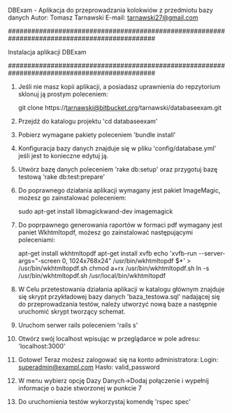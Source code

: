 DBExam - Aplikacja do przeprowadzania kolokwiów z przedmiotu bazy danych
Autor: Tomasz Tarnawski
E-mail: tarnawski27@gmail.com

##############################################################################################

Instalacja aplikacji DBExam

##############################################################################################

1. Jeśli nie masz kopii aplikacji, a posiadasz uprawnienia do repzytorium sklonuj ją prostym poleceniem:

	git clone https://tarnawski@bitbucket.org/tarnawski/databaseexam.git

2. Przejdź do katalogu projektu 'cd databaseexam'
3. Pobierz wymagane pakiety poleceniem 'bundle install'
4. Konfiguracja bazy danych znajduje się w pliku 'config/database.yml' jeśli jest to konieczne edytuj ją.
5. Utwórz bazę danych poleceniem 'rake db:setup' oraz przygotuj bazę testową 'rake db:test:prepare'
6. Do poprawnego działania aplikacji wymagany jest pakiet ImageMagic, możesz go zainstalować poleceniem:

	sudo apt-get install libmagickwand-dev imagemagick

7. Do poprpawnego generowania raportów w formaci pdf wymagany jest paniet Wkhtmltopdf, możesz go zainstalować następującymi poleceniami:

	apt-get install wkhtmltopdf
	apt-get install xvfb
	echo 'xvfb-run --server-args="-screen 0, 1024x768x24" /usr/bin/wkhtmltopdf $*' > /usr/bin/wkhtmltopdf.sh
	chmod a+rx /usr/bin/wkhtmltopdf.sh
	ln -s /usr/bin/wkhtmltopdf.sh /usr/local/bin/wkhtmltopdf

8. W Celu przetestowania działania aplikacji w katalogu głównym znajduje się skrypt przykładowej bazy danych 'baza_testowa.sql' nadającej się do przeprowadzania testów, należy utworzyć nową baze a następnie uruchomić skrypt tworzący schemat.
9. Uruchom serwer rails poleceniem 'rails s'
10. Otwórz swój localhost wpisując w przeglądarce w pole adresu: 'localhost:3000'
11. Gotowe! Teraz możesz zalogować się na konto administratora:
	Login: superadmin@exampl.com
	Hasło: valid_password
12. W menu wybierz opcję Dazy Danych->Dodaj połączenie i wypełnij informacje o bazie stworzonej w punkcie 7
13. Do uruchomienia testów wykorzystaj komendę 'rspec spec' 


